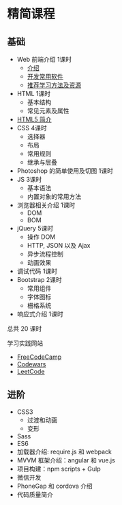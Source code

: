 # 精简课程
## 基础
* Web 前端介绍 1课时
  * [介绍](intro/intro.md)
  * [开发常用软件](intro/software.md)
  * [推荐学习方法及资源](intro/suggest.md)
* HTML 1课时
  * 基本结构
  * 常见元素及属性
* [HTML5 简介](html5/)
* CSS 4课时
  * 选择器
  * 布局
  * 常用规则
  * 继承与层叠
* Photoshop 的简单使用及切图 1课时
* JS 3课时
  * 基本语法
  * 内置对象的常用方法
* 浏览器相关介绍 1课时
  * DOM
  * BOM
* jQuery 5课时
  * 操作 DOM
  * HTTP, JSON 以及 Ajax
  * 异步流程控制
  * 动画效果
* 调试代码 1课时
* Bootstrap 2课时
  * 常用组件
  * 字体图标
  * 栅格系统
* 响应式介绍 1课时

总共 20 课时

学习实践网站
* [FreeCodeCamp](https://freecodecamp.cn/)
* [Codewars](http://www.codewars.com/)
* [LeetCode](https://leetcode.com/)

## 进阶
* CSS3
  * 过渡和动画
  * 变形
* Sass
* ES6
* 加载器介绍: require.js 和 webpack
* MVVM 框架介绍：angular 和 vue.js
* 项目构建：npm scripts + Gulp
* 微信开发
* PhoneGap 和 cordova 介绍
* 代码质量简介

